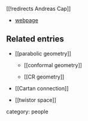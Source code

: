 [[!redirects Andreas Cap]]


* [webpage](http://www.mat.univie.ac.at/~cap/)

## Related entries

* [[parabolic geometry]]

  * [[conformal geometry]]

  * [[CR geometry]]

* [[Cartan connection]]

* [[twistor space]]


category: people